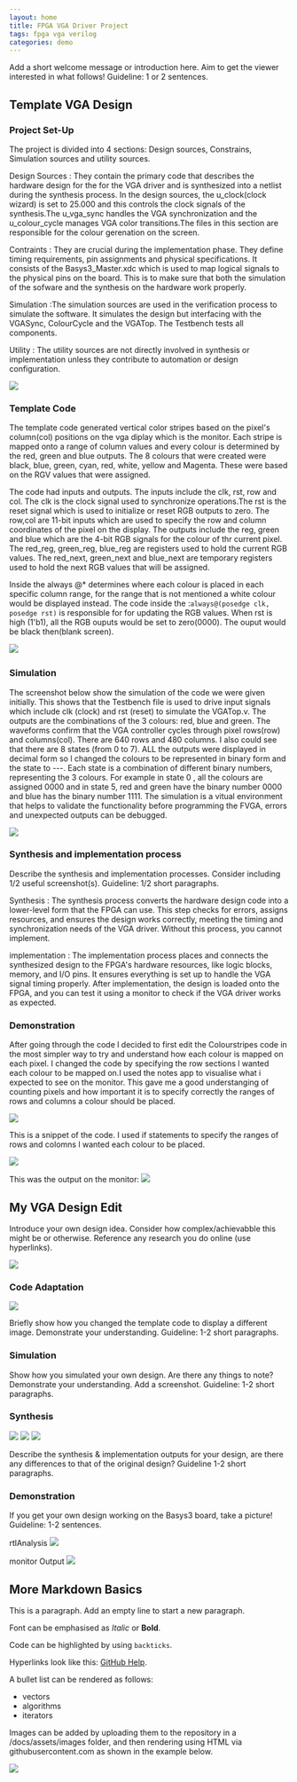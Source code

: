 ```yaml
---
layout: home
title: FPGA VGA Driver Project
tags: fpga vga verilog
categories: demo
---
```


Add a short welcome message or introduction here. Aim to get the viewer interested in what follows! Guideline: 1 or 2 sentences.

## **Template VGA Design**
### **Project Set-Up**
The project is divided into 4 sections: Design sources, Constrains, Simulation sources and utility sources.

Design Sources   : They contain the primary code that describes the hardware design for the for the VGA driver and is synthesized into a netlist during the synthesis process. In the design sources, the u_clock(clock wizard) is set to 25.000 and this controls the clock signals of the synthesis.The u_vga_sync handles the VGA synchronization and the u_colour_cycle manages VGA color transitions.The files in this section are responsible for the colour gerenation on the screen.

                
Contraints    : They are crucial during the implementation phase. They define timing requirements, pin assignments and physical specifications. It consists of the Basys3_Master.xdc which is used to map logical signals to the physical pins on the board. This is to make sure that both the simulation of the sofware and the synthesis on the hardware work properly.


Simulation    :The simulation sources are used in the verification process to simulate the software. It simulates the design but interfacing with the VGASync, ColourCycle and the VGATop. The Testbench tests all components.

Utility  : The utility sources are not directly involved in synthesis or implementation unless they contribute to automation or design configuration.

<img src="https://github.com/Nokuvimba/SoCProject/blob/main/images/Screenshot%202024-11-12%20154634.png?raw=true">

### **Template Code**

The template code generated vertical color stripes based on the pixel's column(col) positions on the vga diplay which is the monitor. Each stripe is mapped onto a range of column values and every colour is determined by the red, green and blue outputs. The 8 colours that were created were black, blue, green, cyan, red, white, yellow and Magenta. These were based on the RGV values that were assigned.

The code had inputs and outputs. The inputs include the clk, rst, row and col. The clk is the clock signal used to synchronize operations.The rst is the reset signal which is used to initialize or reset RGB outputs to zero. The row,col are 11-bit inputs which are used to specify the row and column coordinates of the pixel on the display. The outputs include the reg, green and blue which are the 4-bit RGB signals for the colour of thr current pixel. The red_reg, green_reg, blue_reg are registers used to hold the current RGB values. The red_next, green_next and blue_next are temporary registers used to hold the next RGB values that will be assigned.

Inside the always @* determines where each colour is placed in each specific column range, for the range that is not mentioned a white colour would be displayed instead. The code inside the :`always@(posedge clk, posedge rst)`  is responsible for for updating the RGB values. When rst is high (1'b1), all the RGB ouputs would be set to zero(0000). The ouput would be black then(blank screen).

<img src="https://github.com/Nokuvimba/SoCProject/blob/main/images/Screenshot%202024-11-26%20154637.png?raw=true">

<img srs="https://github.com/Nokuvimba/SoCProject/blob/main/images/colorCycle.png?raw=true">


### **Simulation**
The screenshot below show the simulation of the code we were given initially. This shows that the Testbench file is used to drive input signals which include clk (clock) and rst (reset) to simulate the VGATop.v. The outputs are the combinations of the 3 colours: red, blue and green. The waveforms confirm that the VGA controller cycles through pixel rows(row) and columns(col). There are 640 rows and 480 columns. I also could see that there are 8 states (from 0 to 7). ALL the outputs were displayed in decimal form so l changed the colours to be represented in binary form and the state to ---. Each state is a combination of different binary numbers, representing the 3 colours. For example in state 0 , all the colours are assigned 0000 and in state 5, red and green have the binary number 0000 and blue has the binary number 1111.
The simulation is a vitual environment that helps to validate the functionality before programming the FVGA, errors and unexpected outputs can be debugged.

<img src="https://github.com/Nokuvimba/SoCProject/blob/main/images/SIMULATION%20WITH%20STATES.png?raw=true">

### **Synthesis and implementation process**
Describe the synthesis and implementation processes. Consider including 1/2 useful screenshot(s). Guideline: 1/2 short paragraphs.

Synthesis :  The synthesis process converts the hardware design code into a lower-level form that the FPGA can use. This step checks for errors, assigns resources, and ensures the design works correctly, meeting the timing and synchronization needs of the VGA driver. Without this process, you cannot implement.

implementation :  The implementation process places and connects the synthesized design to the FPGA's hardware resources, like logic blocks, memory, and I/O pins. It ensures everything is set up to handle the VGA signal timing properly. After implementation, the design is loaded onto the FPGA, and you can test it using a monitor to check if the VGA driver works as expected.

### **Demonstration**

After going through the code l decided to first edit the Colourstripes code in the most simpler way to try and understand how each colour is mapped on each pixel. I changed the code by specifying the row sections l wanted each colour to be mapped on.I used the notes app to visualise what i expected to see on the monitor. This gave me a good understanging of counting pixels and how important it is to specify correctly the ranges of rows and columns a colour should be placed.

<img src="https://raw.githubusercontent.com/Nokuvimba/SoCProject/refs/heads/main/images/Image.png">

This is a snippet of the code. I used if statements to specify the ranges of rows and colomns l wanted each colour to be placed.

<img src="https://github.com/Nokuvimba/SoCProject/blob/main/images/today2.png?raw=true">

This was the output on the monitor:
<img src="https://github.com/Nokuvimba/SoCProject/blob/main/images/Image%20(2).jpg?raw=true">


## **My VGA Design Edit**
Introduce your own design idea. Consider how complex/achievabble this might be or otherwise. Reference any research you do online (use hyperlinks).

<img src="https://github.com/Nokuvimba/SoCProject/blob/main/images/Image.jpg?raw=true">

### **Code Adaptation**

<img src="https://github.com/Nokuvimba/SoCProject/blob/main/images/Screenshot%202024-12-10%20155418.png?raw=true">

Briefly show how you changed the template code to display a different image. Demonstrate your understanding. Guideline: 1-2 short paragraphs.
### **Simulation**
Show how you simulated your own design. Are there any things to note? Demonstrate your understanding. Add a screenshot. Guideline: 1-2 short paragraphs.
### **Synthesis**
<img src="https://github.com/Nokuvimba/SoCProject/blob/main/images/SynthesizedDesign.png?raw=true">

<img src="https://github.com/Nokuvimba/SoCProject/blob/main/images/implementedDesign.png?raw=true">

<img src="https://github.com/Nokuvimba/SoCProject/blob/main/images/ImplementedDesign2.png?raw=true">



Describe the synthesis & implementation outputs for your design, are there any differences to that of the original design? Guideline 1-2 short paragraphs.
### **Demonstration**
If you get your own design working on the Basys3 board, take a picture! Guideline: 1-2 sentences.

rtlAnalysis
<img src="https://github.com/Nokuvimba/SoCProject/blob/main/images/RtlAnalysis.png?raw=true">

monitor Output
<img src="https://github.com/Nokuvimba/SoCProject/blob/main/images/finalOutput.jpg?raw=true">

## **More Markdown Basics**
This is a paragraph. Add an empty line to start a new paragraph.

Font can be emphasised as *Italic* or **Bold**.

Code can be highlighted by using `backticks`.

Hyperlinks look like this: [GitHub Help](https://help.github.com/).

A bullet list can be rendered as follows:
- vectors
- algorithms
- iterators

Images can be added by uploading them to the repository in a /docs/assets/images folder, and then rendering using HTML via githubusercontent.com as shown in the example below.

<img src="https://raw.githubusercontent.com/melgineer/fpga-vga-verilog/main/docs/assets/images/VGAPrjSrcs.png">
